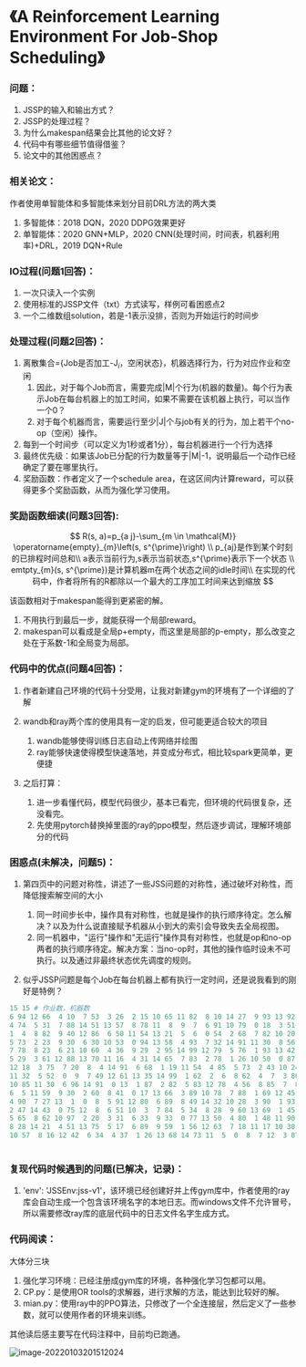 # 《A Reinforcement Learning Environment For Job-Shop Scheduling》

### 问题：

1. JSSP的输入和输出方式？
2. JSSP的处理过程？
3. 为什么makespan结果会比其他的论文好？
4. 代码中有哪些细节值得借鉴？
5. 论文中的其他困惑点？



### 相关论文：

作者使用单智能体和多智能体来划分目前DRL方法的两大类

1. 多智能体：2018 DQN，2020 DDPG效果更好
2. 单智能体：2020 GNN+MLP，2020 CNN(处理时间，时间表，机器利用率)+DRL，2019 DQN+Rule



### IO过程(问题1回答)：

1. 一次只读入一个实例
2. 使用标准的JSSP文件（txt）方式读写，样例可看困惑点2
3. 一个二维数组solution，若是-1表示没排，否则为开始运行的时间步



### 处理过程(问题2回答)：

1. 离散集合={Job是否加工-J$_i$，空闲状态}，机器选择行为，行为对应作业和空闲
   1. 因此，对于每个Job而言，需要完成|M|个行为(机器的数量)。每个行为表示Job在每台机器上的加工时间，如果不需要在该机器上执行，可以当作一个0？
   2. 对于每个机器而言，需要运行至少|J|个与job有关的行为，加上若干个no-op（空闲）操作。
2. 每到一个时间步（可以定义为1秒或者1分），每台机器进行一个行为选择
3. 最终优先级：如果该Job已分配的行为数量等于|M|-1，说明最后一个动作已经确定了要在哪里执行。
4. 奖励函数：作者定义了一个schedule area，在这区间内计算reward，可以获得更多个奖励函数，从而为强化学习使用。



### 奖励函数细读(问题3回答):

$$
R(s, a)=p_{a j}-\sum_{m \in \mathcal{M}} \operatorname{empty}_{m}\left(s, s^{\prime}\right) \\
p_{aj}是作到某个时刻的已排程时间总和\\
a表示当前行为,s表示当前状态,s^{\prime}表示下一个状态 \\
emtpty_{m}(s, s^{\prime})是计算机器m在两个状态之间的idle时间\\
在实现的代码中，作者将所有的R都除以一个最大的工序加工时间来达到缩放
$$

该函数相对于makespan能得到更紧密的解。

1. 不用执行到最后一步，就能获得一个局部reward。
2. makespan可以看成是全局p+empty，而这里是局部的p-empty，那么改变之处在于系数-1和全局变为局部。



### 代码中的优点(问题4回答)：

1. 作者新建自己环境的代码十分受用，让我对新建gym的环境有了一个详细的了解

2. wandb和ray两个库的使用具有一定的启发，但可能更适合较大的项目

   1. wandb能够使得训练日志自动上传网络并绘图
   2. ray能够快速使得模型快速落地，并变成分布式，相比较spark更简单，更便捷

3. 之后打算：

   1. 进一步看懂代码，模型代码很少，基本已看完，但环境的代码很复杂，还没看完。
   2. 先使用pytorch替换掉里面的ray的ppo模型，然后逐步调试，理解环境部分的代码

   

### 困惑点(未解决，问题5)：

1. 第四页中的问题对称性，讲述了一些JSS问题的对称性，通过破坏对称性，而降低搜索解空间的大小

   1. 同一时间步长中，操作具有对称性，也就是操作的执行顺序待定。怎么解决？以及为什么说直接赋予机器从小到大的索引会导致失去全局视图。
   2. 同一机器中，"运行"操作和"无运行"操作具有对称性，也就是op和no-op两者的执行顺序待定。解决方案：当no-op时，其他的操作临时设未不可执行。以及通过非最终状态优先调度的规则。

2. 似乎JSSP问题是每个Job在每台机器上都有执行一定时间，还是说我看到的刚好是特例？

```python
15 15 # 作业数，机器数
6 94 12 66  4 10  7 53  3 26  2 15 10 65 11 82  8 10 14 27  9 93 13 92  5 96  0 70  1 83  # 奇数是机器索引，偶数是在该机器上的加工时间
4 74  5 31  7 88 14 51 13 57  8 78 11  8  9  7  6 91 10 79  0 18  3 51 12 18  1 99  2 33 
1  4  8 82  9 40 12 86  6 50 11 54 13 21  5  6  0 54  2 68  7 82 10 20  4 39  3 35 14 68 
5 73  2 23  9 30  6 30 10 53  0 94 13 58  4 93  7 32 14 91 11 30  8 56 12 27  1 92  3  9 
7 78  8 23  6 21 10 60  4 36  9 29  2 95 14 99 12 79  5 76  1 93 13 42 11 52  0 42  3 96 
5 29  3 61 12 88 13 70 11 16  4 31 14 65  7 83  2 78  1 26 10 50  0 87  9 62  6 14  8 30 
12 18  3 75  7 20  8  4 14 91  6 68  1 19 11 54  4 85  5 73  2 43 10 24  0 37 13 87  9 66 
11 32  5 52  0  9  7 49 12 61 13 35 14 99  1 62  2  6  8 62  4  7  3 80  9  3  6 57 10  7 
10 85 11 30  6 96 14 91  0 13  1 87  2 82  5 83 12 78  4 56  8 85  7  8  9 66 13 88  3 15 
6  5 11 59  9 30  2 60  8 41  0 17 13 66  3 89 10 78  7 88  1 69 12 45 14 82  4  6  5 13 
4 90  7 27 13  1  0  8  5 91 12 80  6 89  8 49 14 32 10 28  3 90  1 93 11  6  9 35  2 73 
2 47 14 43  0 75 12  8  6 51 10  3  7 84  5 34  8 28  9 60 13 69  1 45  3 67 11 58  4 87 
5 65  8 62 10 97  2 20  3 31  6 33  9 33  0 77 13 50  4 80  1 48 11 90 12 75  7 96 14 44 
8 28 14 21  4 51 13 75  5 17  6 89  9 59  1 56 12 63  7 18 11 17 10 30  3 16  2  7  0 35 
10 57  8 16 12 42  6 34  4 37  1 26 13 68 14 73 11  5  0  8  7 12  3 87  2 83  9 20  5 97 
   
```

   





### 复现代码时候遇到的问题(已解决，记录)：

1. 'env': 'JSSEnv:jss-v1'，该环境已经创建好并上传gym库中，作者使用的ray库会自动生成一个包含该环境名字的本地日志。而windows文件不允许冒号，所以需要修改ray库的底层代码中的日志文件名字生成方式。



### 代码阅读：

大体分三块
1. 强化学习环境：已经注册成gym库的环境，各种强化学习包都可以用。
2. CP.py：是使用OR tools的求解器，进行求解的方法，能达到比较好的解。
3. mian.py：使用ray中的PPO算法，只修改了一个全连接层，然后定义了一些参数，就可以使用作者的环境来训练。

其他读后感主要写在代码注释中，目前均已跑通。

![image-20220103201512024](https://image-1252566752.cos.ap-hongkong.myqcloud.com/20220103202835.png)